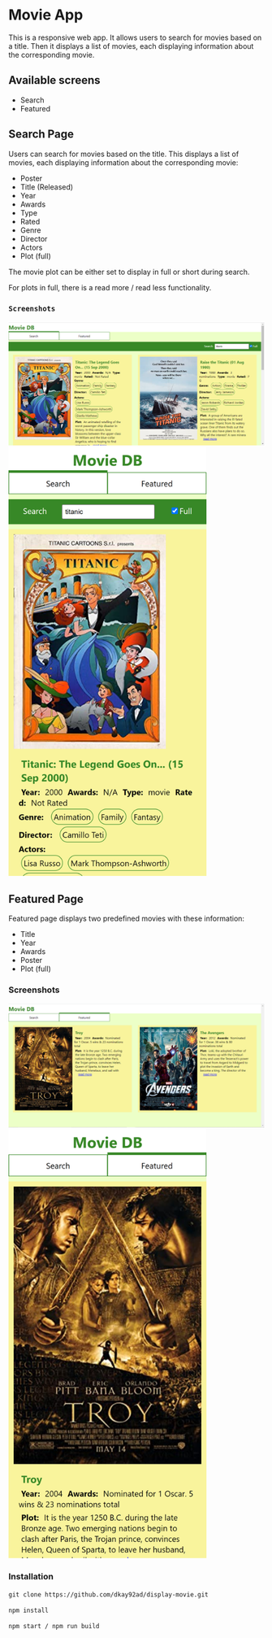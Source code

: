 # Movie App

This is a responsive web app. It allows users to search for movies based on a title. Then it displays a list of movies, each displaying information about the corresponding movie.

## Available screens

* Search
* Featured

## Search Page

Users can search for movies based on the title. This displays a list of movies, each displaying information about the corresponding movie:
* Poster
* Title (Released)
* Year
* Awards
* Type
* Rated
* Genre
* Director
* Actors
* Plot (full)

The movie plot can be either set to display in full or short during search.

For plots in full, there is a read more / read less functionality.

### `Screenshots`

![Search Page on Desktop](public/screenshots/Search%20page_desktop.png)
<img src="public/screenshots/Search%20page%20(iPhone%2012%20Pro).png" alt="Search Page on iPhone 12 Pro" width="390" height="844">

## Featured Page

Featured page displays two predefined movies with these information:
* Title
* Year
* Awards
* Poster
* Plot (full)

### Screenshots

![Featured Page on Desktop](public/screenshots/Featured%20page_desktop.png)
<img src="public/screenshots/Featured%20page(iPhone%2012%20Pro).png" alt="Featured Page on iPhone 12 Pro" width="390" height="844">

### Installation

`git clone https://github.com/dkay92ad/display-movie.git`

`npm install`

`npm start / npm run build`
